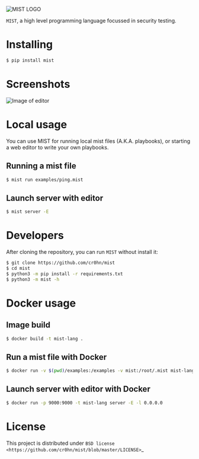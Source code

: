 ![MIST LOGO](https://raw.githubusercontent.com/cr0hn/mist/master/docs/source/_static/images/logo-250x250.png)


`MIST`, a high level programming language focussed in security testing.

# Installing

```bash
$ pip install mist
```

# Screenshots

![Image of editor](https://raw.githubusercontent.com/cr0hn/mist/master/docs/source/_static/images/MIST_Editor.png)

# Local usage

You can use MIST for running local mist files (A.K.A. playbooks), or starting a
web editor to write your own playbooks.

## Running a mist file

```bash
$ mist run examples/ping.mist
```

## Launch server with editor

```bash
$ mist server -E
```

# Developers

After cloning the repository, you can run `MIST` without install it:

```bash
$ git clone https://github.com/cr0hn/mist
$ cd mist
$ python3 -m pip install -r requirements.txt
$ python3 -m mist -h
```

# Docker usage

## Image build

```bash
$ docker build -t mist-lang .
```

## Run a mist file with Docker

```bash
$ docker run -v $(pwd)/examples:/examples -v mist:/root/.mist mist-lang run examples/ping.mist
```

## Launch server with editor with Docker

```bash
$ docker run -p 9000:9000 -t mist-lang server -E -l 0.0.0.0
```

# License

This project is distributed under `BSD license <https://github.com/cr0hn/mist/blob/master/LICENSE>`_
